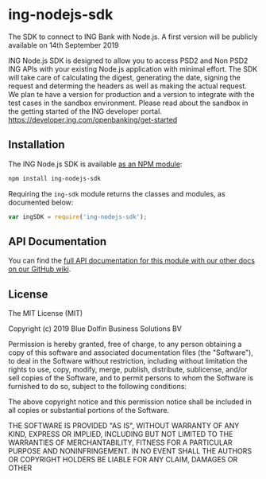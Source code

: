 # ing-nodejs-sdk
The SDK to connect to ING Bank with Node.js.
A first version will be publicly available on 14th September 2019

ING Node.js SDK is designed to allow you to access PSD2 and Non PSD2 ING APIs with your existing Node.js application with minimal effort. The SDK will take care of calculating the digest, generating the date, signing the request and determing the headers as well as making the actual request. We plan te have a version for production and a version to integrate with the test cases in the sandbox environment. Please read about the sandbox in the getting started of the ING developer portal. https://developer.ing.com/openbanking/get-started

## Installation

The ING Node.js SDK is available [as an NPM module](https://npmjs.org/package/ing-nodejs-sdk):

```sh
npm install ing-nodejs-sdk
```

Requiring the `ing-sdk` module returns the classes and modules, as documented below:

```js
var ingSDK = require('ing-nodejs-sdk');

```

## API Documentation

You can find the [full API documentation for this module with our other docs on our GitHub wiki](https://github.com/BlueDolfin/ing-nodejs-sdk).

## License

The MIT License (MIT)

Copyright (c) 2019 Blue Dolfin Business Solutions BV

Permission is hereby granted, free of charge, to any person obtaining a copy
of this software and associated documentation files (the "Software"), to deal
in the Software without restriction, including without limitation the rights
to use, copy, modify, merge, publish, distribute, sublicense, and/or sell
copies of the Software, and to permit persons to whom the Software is
furnished to do so, subject to the following conditions:

The above copyright notice and this permission notice shall be included in
all copies or substantial portions of the Software.

THE SOFTWARE IS PROVIDED "AS IS", WITHOUT WARRANTY OF ANY KIND, EXPRESS OR
IMPLIED, INCLUDING BUT NOT LIMITED TO THE WARRANTIES OF MERCHANTABILITY,
FITNESS FOR A PARTICULAR PURPOSE AND NONINFRINGEMENT. IN NO EVENT SHALL THE
AUTHORS OR COPYRIGHT HOLDERS BE LIABLE FOR ANY CLAIM, DAMAGES OR OTHER
